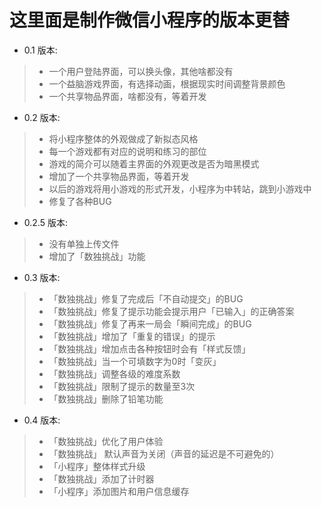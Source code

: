 # 这里面是制作微信小程序的版本更替

* 0.1 版本:
>    - 一个用户登陆界面，可以换头像，其他啥都没有
>    - 一个益脑游戏界面，有选择动画，根据现实时间调整背景颜色
>    - 一个共享物品界面，啥都没有，等着开发

* 0.2 版本:
>    - 将小程序整体的外观做成了新拟态风格
>    - 每一个游戏都有对应的说明和练习的部位
>    - 游戏的简介可以随着主界面的外观更改是否为暗黑模式
>    - 增加了一个共享物品界面，等着开发
>    - 以后的游戏将用小游戏的形式开发，小程序为中转站，跳到小游戏中
>    - 修复了各种BUG

* 0.2.5 版本:
>    - 没有单独上传文件
>    - 增加了「数独挑战」功能

* 0.3 版本:
>    - 「数独挑战」修复了完成后「不自动提交」的BUG
>    - 「数独挑战」修复了提示功能会提示用户「已输入」的正确答案
>    - 「数独挑战」修复了再来一局会「瞬间完成」的BUG
>    - 「数独挑战」增加了「重复的错误」的提示
>    - 「数独挑战」增加点击各种按钮时会有「样式反馈」
>    - 「数独挑战」当一个可填数字为0时「变灰」
>    - 「数独挑战」调整各级的难度系数
>    - 「数独挑战」限制了提示的数量至3次
>    - 「数独挑战」删除了铅笔功能

* 0.4 版本:
>    - 「数独挑战」优化了用户体验
>    - 「数独挑战」 默认声音为关闭（声音的延迟是不可避免的）
>    - 「小程序」整体样式升级
>    - 「数独挑战」添加了计时器
>    - 「小程序」添加图片和用户信息缓存
